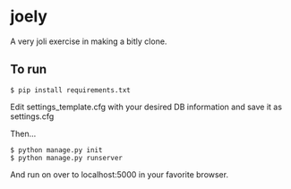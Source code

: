 # joely

A very joli exercise in making a bitly clone.

## To run

```shell
$ pip install requirements.txt
```

Edit settings_template.cfg with your desired DB information and save it as settings.cfg

Then...

```shell
$ python manage.py init
$ python manage.py runserver
```

And run on over to localhost:5000 in your favorite browser.
